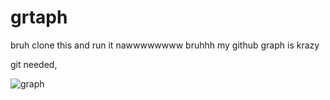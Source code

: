 # grtaph

bruh clone this and run it nawwwwwwww bruhhh my github graph is krazy

git needed,

![graph](http://url/to/img.png)
